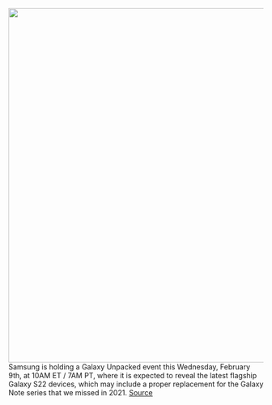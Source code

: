 <img src='https://cdn.vox-cdn.com/thumbor/c9lr7ijwH0bV6vDzBn3rkbNskHE=/0x0:953x613/1200x0/filters:focal(0x0:953x613):no_upscale()/cdn.vox-cdn.com/uploads/chorus_asset/file/23226804/article_2_spaces_PC_920x613.png' width='700px' /><br/>
Samsung is holding a Galaxy Unpacked event this Wednesday, February 9th, at 10AM ET / 7AM PT, where it is expected to reveal the latest flagship Galaxy S22 devices, which may include a proper replacement for the Galaxy Note series that we missed in 2021.
<a href='https://www.theverge.com/2022/2/9/22923425/samsung-galaxy-s22-event-unpacked-watch-livestream-start-time'> Source <a/>